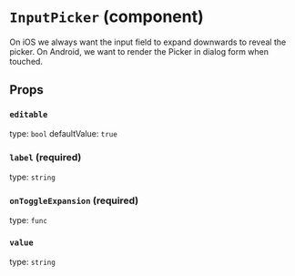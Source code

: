 `InputPicker` (component)
=========================

On iOS we always want the input field to expand downwards
to reveal the picker. On Android, we want to render the
Picker in dialog form when touched.

Props
-----

### `editable`

type: `bool`
defaultValue: `true`


### `label` (required)

type: `string`


### `onToggleExpansion` (required)

type: `func`


### `value`

type: `string`

